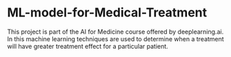 # ML-model-for-Medical-Treatment
This project is part of the AI for Medicine course offered by deeplearning.ai. In this machine learning techniques are used to determine when a treatment will have greater treatment effect for a particular patient.
